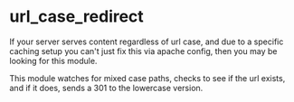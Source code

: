 # url_case_redirect

If your server serves content regardless of url case, and due to a specific caching setup you can't just fix this via apache config, then you may be looking for this module.

This module watches for mixed case paths, checks to see if the url exists, and if it does, sends a 301 to the lowercase version.